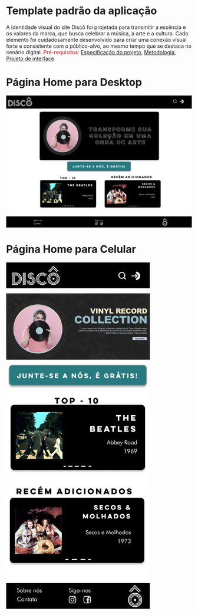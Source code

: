 

# Template padrão da aplicação
A identidade visual do site Discô foi projetada para transmitir a essência e os valores da marca, que busca celebrar a música, a arte e a cultura. Cada elemento foi cuidadosamente desenvolvido para criar uma conexão visual forte e consistente com o público-alvo, ao mesmo tempo que se destaca no cenário digital.
<span style="color:red">Pré-requisitos: <a href="03-Product-design.md"> Especificação do projeto</a></span>, <a href="04-Metodologia.md"> Metodologia</a>, <a href="05-Projeto-interface.md"> Projeto de interface</a>



# Página Home para Desktop
![Home-Desktop](images/telas/HomeDesktop.png)
##
# Página Home para Celular
![Home-Celular](images/telas/Home.png)
